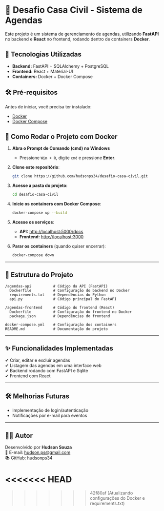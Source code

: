 # 📌 Desafio Casa Civil - Sistema de Agendas

Este projeto é um sistema de gerenciamento de agendas, utilizando **FastAPI** no backend e **React** no frontend, rodando dentro de containers **Docker**.

## 🚀 Tecnologias Utilizadas

- **Backend:** FastAPI + SQLAlchemy + PostgreSQL
- **Frontend:** React + Material-UI
- **Containers:** Docker + Docker Compose

## 🛠 Pré-requisitos

Antes de iniciar, você precisa ter instalado:

- [Docker](https://www.docker.com/get-started)
- [Docker Compose](https://docs.docker.com/compose/install/)

## 🚀 Como Rodar o Projeto com Docker

1. **Abra o Prompt de Comando (cmd) no Windows**  
   - Pressione `Win + R`, digite `cmd` e pressione **Enter**.

2. **Clone este repositório**:
   ```sh
   git clone https://github.com/hudsonps34/desafio-casa-civil.git
   ```

3. **Acesse a pasta do projeto**:
   ```sh
   cd desafio-casa-civil
   ```

4. **Inicie os containers com Docker Compose**:
   ```sh
   docker-compose up --build
   ```

5. **Acesse os serviços**:
   - **API:** [http://localhost:5000/docs](http://localhost:5000/docs)  
   - **Frontend:** [http://localhost:3000](http://localhost:3000)

6. **Parar os containers** (quando quiser encerrar):
   ```sh
   docker-compose down
   ```

---

## 📂 Estrutura do Projeto

```
/agendas-api          # Código da API (FastAPI)
  Dockerfile          # Configuração do backend no Docker
  requirements.txt    # Dependências do Python
  api.py              # Código principal do FastAPI

/agendas-frontend     # Código do frontend (React)
  Dockerfile          # Configuração do frontend no Docker
  package.json        # Dependências do frontend

docker-compose.yml    # Configuração dos containers
README.md             # Documentação do projeto
```

---

## ✨ Funcionalidades Implementadas

✔ Criar, editar e excluir agendas  
✔ Listagem das agendas em uma interface web  
✔ Backend rodando com FastAPI e Sqlite  
✔ Frontend com React  

---

## 🛠 Melhorias Futuras

- Implementação de login/autenticação
- Notificações por e-mail para eventos

---

## 👨‍💻 Autor

Desenvolvido por **Hudson Souza**  
📩 E-mail: hudson.ps@gmail.com  
📚 GitHub: [hudsonps34](https://github.com/hudsonps34)

<<<<<<< HEAD
=======

>>>>>>> 42f80af (Atualizando configurações do Docker e requirements.txt)
